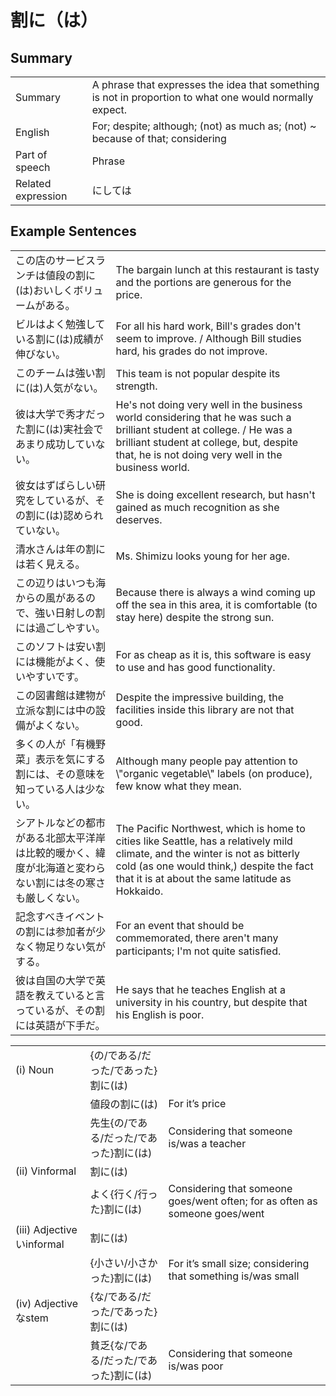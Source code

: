 # 割に（は）

## Summary

<table><tr>   <td>Summary</td>   <td>A phrase that expresses the idea that something is not in proportion to what one would normally expect.</td></tr><tr>   <td>English</td>   <td>For; despite; although; (not) as much as; (not) ~ because of that; considering</td></tr><tr>   <td>Part of speech</td>   <td>Phrase</td></tr><tr>   <td>Related expression</td>   <td>にしては</td></tr></table>

## Example Sentences

<table><tr>   <td>この店のサービスランチは値段の割に(は)おいしくボリュームがある。</td>   <td>The bargain lunch at this restaurant is tasty and the portions are generous for the price.</td></tr><tr>   <td>ビルはよく勉強している割に(は)成績が伸びない。</td>   <td>For all his hard work, Bill's grades don't seem to improve. / Although Bill studies hard, his grades do not improve.</td></tr><tr>   <td>このチームは強い割に(は)人気がない。</td>   <td>This team is not popular despite its strength.</td></tr><tr>   <td>彼は大学で秀才だった割に(は)実社会であまり成功していない。</td>   <td>He's not doing very well in the business world considering that he was such a brilliant student at college. / He was a brilliant student at college, but, despite that, he is not doing very well in the business world.</td></tr><tr>   <td>彼女はずばらしい研究をしているが、その割に(は)認められていない。</td>   <td>She is doing excellent research, but hasn't gained as much recognition as she deserves.</td></tr><tr>   <td>清水さんは年の割には若く見える。</td>   <td>Ms. Shimizu looks young for her age.</td></tr><tr>   <td>この辺りはいつも海からの風があるので、強い日射しの割には過ごしやすい。</td>   <td>Because there is always a wind coming up off the sea in this area, it is comfortable (to stay here) despite the strong sun.</td></tr><tr>   <td>このソフトは安い割には機能がよく、使いやすいです。</td>   <td>For as cheap as it is, this software is easy to use and has good functionality.</td></tr><tr>   <td>この図書館は建物が立派な割には中の設備がよくない。</td>   <td>Despite the impressive building, the facilities inside this library are not that good.</td></tr><tr>   <td>多くの人が「有機野菜」表示を気にする割には、その意味を知っている人は少ない。</td>   <td>Although many people pay attention to \"organic vegetable\" labels (on produce), few know what they mean.</td></tr><tr>   <td>シアトルなどの都市がある北部太平洋岸は比較的暖かく、緯度が北海道と変わらない割には冬の寒さも厳しくない。</td>   <td>The Pacific Northwest, which is home to cities like Seattle, has a relatively mild climate, and the winter is not as bitterly cold (as one would think,) despite the fact that it is at about the same latitude as Hokkaido.</td></tr><tr>   <td>記念すべきイベントの割には参加者が少なく物足りない気がする。</td>   <td>For an event that should be commemorated, there aren't many participants; I'm not quite satisﬁed.</td></tr><tr>   <td>彼は自国の大学で英語を教えていると言っているが、その割には英語が下手だ。</td>   <td>He says that he teaches English at a university in his country, but despite that his English is poor.</td></tr></table>

<table class="table"><tbody><tr class="tr head"><td class="td"><span class="numbers">(i)</span> <span class="bold">Noun</span></td><td class="td"><span>{の/である/だった/であった}</span><span class="concept">割に</span><span>(</span><span class="concept">は</span><span>)</span> </td><td class="td"></td></tr><tr class="tr"><td class="td"></td><td class="td"><span>値段の</span><span class="concept">割に</span><span>(</span><span class="concept">は</span><span>)</span> </td><td class="td"><span>For it’s price</span></td></tr><tr class="tr"><td class="td"></td><td class="td"><span>先生{の/である/だった/であった}</span><span class="concept">割に</span><span>(</span><span class="concept">は</span><span>)</span> </td><td class="td"><span>Considering that someone is/was a teacher</span></td></tr><tr class="tr head"><td class="td"><span class="numbers">(ii)</span> <span class="bold">Vinformal</span></td><td class="td"><span class="concept">割に</span><span>(</span><span class="concept">は</span><span>)</span> </td><td class="td"></td></tr><tr class="tr"><td class="td"></td><td class="td"><span>よく{行く/行った}</span><span class="concept">割に</span><span>(</span><span class="concept">は</span><span>)</span> </td><td class="td"><span>Considering that someone goes/went often; for as often as someone goes/went</span></td></tr><tr class="tr head"><td class="td"><span class="numbers">(iii)</span> <span class="bold">Adjectiveいinformal</span></td><td class="td"><span class="concept">割に</span><span>(</span><span class="concept">は</span><span>)</span> </td><td class="td"></td></tr><tr class="tr"><td class="td"></td><td class="td"><span>{小さい/小さかった}</span><span class="concept">割に</span><span>(</span><span class="concept">は</span><span>)</span> </td><td class="td"><span>For it’s small size; considering that something is/was small</span></td></tr><tr class="tr head"><td class="td"><span class="numbers">(iv)</span> <span class="bold">Adjectiveなstem</span></td><td class="td"><span>{な/である/だった/であった}</span><span class="concept">割に</span><span>(</span><span class="concept">は</span><span>)</span> </td><td class="td"></td></tr><tr class="tr"><td class="td"></td><td class="td"><span>貧乏{な/である/だった/であった}</span><span class="concept">割に</span><span>(</span><span class="concept">は</span><span>)</span> </td><td class="td"><span>Considering that someone is/was poor</span></td></tr></tbody></table>

